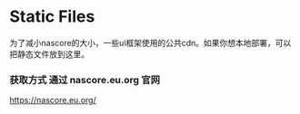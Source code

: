 # Static Files

为了减小nascore的大小，一些ui框架使用的公共cdn。如果你想本地部署，可以把静态文件放到这里。


### 获取方式 通过 nascore.eu.org 官网

https://nascore.eu.org/
